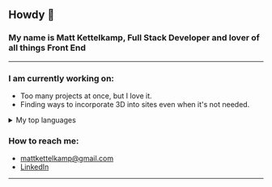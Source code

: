 ## Howdy 👋

### My name is Matt Kettelkamp, Full Stack Developer and lover of all things Front End  
<hr>

  
  ### I am currently working on: <br>
      
   - Too many projects at once, but I love it.
   - Finding ways to incorporate 3D into sites even when it's not needed.
      
  <details>
  <summary>My top languages</summary>

  | Rank | Languages / Technologies |
  |-----:|--------------------------|
  |     1| Javascript               |
  |     2| React                    |
  |     3| Three.js                 |
  |     4| Nextjs                   |

  </details>
  
  ### How to reach me:
  - [mattkettelkamp@gmail.com](mailto:mattkettelkamp@gmail.com) 
  - [LinkedIn](https://www.linkedin.com/in/matthew-kettelkamp/)
  
 <hr>

